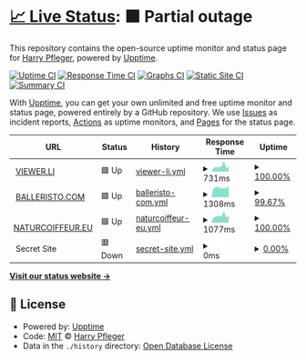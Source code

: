 # [📈 Live Status](https://iwhp.github.io/upptime): <!--live status--> **🟧 Partial outage**

This repository contains the open-source uptime monitor and status page for [Harry Pfleger](http://www.infoware.li), powered by [Upptime](https://github.com/upptime/upptime).

[![Uptime CI](https://github.com/koj-co/upptime/workflows/Uptime%20CI/badge.svg)](https://github.com/koj-co/upptime/actions?query=workflow%3A%22Uptime+CI%22)
[![Response Time CI](https://github.com/koj-co/upptime/workflows/Response%20Time%20CI/badge.svg)](https://github.com/koj-co/upptime/actions?query=workflow%3A%22Response+Time+CI%22)
[![Graphs CI](https://github.com/koj-co/upptime/workflows/Graphs%20CI/badge.svg)](https://github.com/koj-co/upptime/actions?query=workflow%3A%22Graphs+CI%22)
[![Static Site CI](https://github.com/koj-co/upptime/workflows/Static%20Site%20CI/badge.svg)](https://github.com/koj-co/upptime/actions?query=workflow%3A%22Static+Site+CI%22)
[![Summary CI](https://github.com/koj-co/upptime/workflows/Summary%20CI/badge.svg)](https://github.com/koj-co/upptime/actions?query=workflow%3A%22Summary+CI%22)

With [Upptime](https://upptime.js.org), you can get your own unlimited and free uptime monitor and status page, powered entirely by a GitHub repository. We use [Issues](https://github.com/iwhp/upptime/issues) as incident reports, [Actions](https://github.com/iwhp/upptime/actions) as uptime monitors, and [Pages](https://iwhp.github.io/upptime) for the status page.

<!--start: status pages-->
<!-- This summary is generated by Upptime (https://github.com/upptime/upptime) -->
<!-- Do not edit this manually, your changes will be overwritten -->
<!-- prettier-ignore -->
| URL | Status | History | Response Time | Uptime |
| --- | ------ | ------- | ------------- | ------ |
| <img alt="" src="https://favicons.githubusercontent.com/www.viewer.li" height="13"> [VIEWER.LI](https://www.viewer.li) | 🟩 Up | [viewer-li.yml](https://github.com/iwhp/upptime/commits/HEAD/history/viewer-li.yml) | <details><summary><img alt="Response time graph" src="./graphs/viewer-li/response-time-week.png" height="20"> 731ms</summary><br><a href="https://iwhp.github.io/upptime/history/viewer-li"><img alt="Response time 805" src="https://img.shields.io/endpoint?url=https%3A%2F%2Fraw.githubusercontent.com%2Fiwhp%2Fupptime%2FHEAD%2Fapi%2Fviewer-li%2Fresponse-time.json"></a><br><a href="https://iwhp.github.io/upptime/history/viewer-li"><img alt="24-hour response time 722" src="https://img.shields.io/endpoint?url=https%3A%2F%2Fraw.githubusercontent.com%2Fiwhp%2Fupptime%2FHEAD%2Fapi%2Fviewer-li%2Fresponse-time-day.json"></a><br><a href="https://iwhp.github.io/upptime/history/viewer-li"><img alt="7-day response time 731" src="https://img.shields.io/endpoint?url=https%3A%2F%2Fraw.githubusercontent.com%2Fiwhp%2Fupptime%2FHEAD%2Fapi%2Fviewer-li%2Fresponse-time-week.json"></a><br><a href="https://iwhp.github.io/upptime/history/viewer-li"><img alt="30-day response time 702" src="https://img.shields.io/endpoint?url=https%3A%2F%2Fraw.githubusercontent.com%2Fiwhp%2Fupptime%2FHEAD%2Fapi%2Fviewer-li%2Fresponse-time-month.json"></a><br><a href="https://iwhp.github.io/upptime/history/viewer-li"><img alt="1-year response time 833" src="https://img.shields.io/endpoint?url=https%3A%2F%2Fraw.githubusercontent.com%2Fiwhp%2Fupptime%2FHEAD%2Fapi%2Fviewer-li%2Fresponse-time-year.json"></a></details> | <details><summary><a href="https://iwhp.github.io/upptime/history/viewer-li">100.00%</a></summary><a href="https://iwhp.github.io/upptime/history/viewer-li"><img alt="All-time uptime 99.95%" src="https://img.shields.io/endpoint?url=https%3A%2F%2Fraw.githubusercontent.com%2Fiwhp%2Fupptime%2FHEAD%2Fapi%2Fviewer-li%2Fuptime.json"></a><br><a href="https://iwhp.github.io/upptime/history/viewer-li"><img alt="24-hour uptime 100.00%" src="https://img.shields.io/endpoint?url=https%3A%2F%2Fraw.githubusercontent.com%2Fiwhp%2Fupptime%2FHEAD%2Fapi%2Fviewer-li%2Fuptime-day.json"></a><br><a href="https://iwhp.github.io/upptime/history/viewer-li"><img alt="7-day uptime 100.00%" src="https://img.shields.io/endpoint?url=https%3A%2F%2Fraw.githubusercontent.com%2Fiwhp%2Fupptime%2FHEAD%2Fapi%2Fviewer-li%2Fuptime-week.json"></a><br><a href="https://iwhp.github.io/upptime/history/viewer-li"><img alt="30-day uptime 99.90%" src="https://img.shields.io/endpoint?url=https%3A%2F%2Fraw.githubusercontent.com%2Fiwhp%2Fupptime%2FHEAD%2Fapi%2Fviewer-li%2Fuptime-month.json"></a><br><a href="https://iwhp.github.io/upptime/history/viewer-li"><img alt="1-year uptime 99.96%" src="https://img.shields.io/endpoint?url=https%3A%2F%2Fraw.githubusercontent.com%2Fiwhp%2Fupptime%2FHEAD%2Fapi%2Fviewer-li%2Fuptime-year.json"></a></details>
| <img alt="" src="https://favicons.githubusercontent.com/www.balleristo.com" height="13"> [BALLERISTO.COM](https://www.balleristo.com) | 🟩 Up | [balleristo-com.yml](https://github.com/iwhp/upptime/commits/HEAD/history/balleristo-com.yml) | <details><summary><img alt="Response time graph" src="./graphs/balleristo-com/response-time-week.png" height="20"> 1308ms</summary><br><a href="https://iwhp.github.io/upptime/history/balleristo-com"><img alt="Response time 1160" src="https://img.shields.io/endpoint?url=https%3A%2F%2Fraw.githubusercontent.com%2Fiwhp%2Fupptime%2FHEAD%2Fapi%2Fballeristo-com%2Fresponse-time.json"></a><br><a href="https://iwhp.github.io/upptime/history/balleristo-com"><img alt="24-hour response time 1416" src="https://img.shields.io/endpoint?url=https%3A%2F%2Fraw.githubusercontent.com%2Fiwhp%2Fupptime%2FHEAD%2Fapi%2Fballeristo-com%2Fresponse-time-day.json"></a><br><a href="https://iwhp.github.io/upptime/history/balleristo-com"><img alt="7-day response time 1308" src="https://img.shields.io/endpoint?url=https%3A%2F%2Fraw.githubusercontent.com%2Fiwhp%2Fupptime%2FHEAD%2Fapi%2Fballeristo-com%2Fresponse-time-week.json"></a><br><a href="https://iwhp.github.io/upptime/history/balleristo-com"><img alt="30-day response time 1323" src="https://img.shields.io/endpoint?url=https%3A%2F%2Fraw.githubusercontent.com%2Fiwhp%2Fupptime%2FHEAD%2Fapi%2Fballeristo-com%2Fresponse-time-month.json"></a><br><a href="https://iwhp.github.io/upptime/history/balleristo-com"><img alt="1-year response time 1215" src="https://img.shields.io/endpoint?url=https%3A%2F%2Fraw.githubusercontent.com%2Fiwhp%2Fupptime%2FHEAD%2Fapi%2Fballeristo-com%2Fresponse-time-year.json"></a></details> | <details><summary><a href="https://iwhp.github.io/upptime/history/balleristo-com">99.67%</a></summary><a href="https://iwhp.github.io/upptime/history/balleristo-com"><img alt="All-time uptime 99.98%" src="https://img.shields.io/endpoint?url=https%3A%2F%2Fraw.githubusercontent.com%2Fiwhp%2Fupptime%2FHEAD%2Fapi%2Fballeristo-com%2Fuptime.json"></a><br><a href="https://iwhp.github.io/upptime/history/balleristo-com"><img alt="24-hour uptime 100.00%" src="https://img.shields.io/endpoint?url=https%3A%2F%2Fraw.githubusercontent.com%2Fiwhp%2Fupptime%2FHEAD%2Fapi%2Fballeristo-com%2Fuptime-day.json"></a><br><a href="https://iwhp.github.io/upptime/history/balleristo-com"><img alt="7-day uptime 99.67%" src="https://img.shields.io/endpoint?url=https%3A%2F%2Fraw.githubusercontent.com%2Fiwhp%2Fupptime%2FHEAD%2Fapi%2Fballeristo-com%2Fuptime-week.json"></a><br><a href="https://iwhp.github.io/upptime/history/balleristo-com"><img alt="30-day uptime 99.92%" src="https://img.shields.io/endpoint?url=https%3A%2F%2Fraw.githubusercontent.com%2Fiwhp%2Fupptime%2FHEAD%2Fapi%2Fballeristo-com%2Fuptime-month.json"></a><br><a href="https://iwhp.github.io/upptime/history/balleristo-com"><img alt="1-year uptime 99.99%" src="https://img.shields.io/endpoint?url=https%3A%2F%2Fraw.githubusercontent.com%2Fiwhp%2Fupptime%2FHEAD%2Fapi%2Fballeristo-com%2Fuptime-year.json"></a></details>
| <img alt="" src="https://favicons.githubusercontent.com/www.naturcoiffeur.eu" height="13"> [NATURCOIFFEUR.EU](https://www.naturcoiffeur.eu) | 🟩 Up | [naturcoiffeur-eu.yml](https://github.com/iwhp/upptime/commits/HEAD/history/naturcoiffeur-eu.yml) | <details><summary><img alt="Response time graph" src="./graphs/naturcoiffeur-eu/response-time-week.png" height="20"> 1077ms</summary><br><a href="https://iwhp.github.io/upptime/history/naturcoiffeur-eu"><img alt="Response time 1866" src="https://img.shields.io/endpoint?url=https%3A%2F%2Fraw.githubusercontent.com%2Fiwhp%2Fupptime%2FHEAD%2Fapi%2Fnaturcoiffeur-eu%2Fresponse-time.json"></a><br><a href="https://iwhp.github.io/upptime/history/naturcoiffeur-eu"><img alt="24-hour response time 1041" src="https://img.shields.io/endpoint?url=https%3A%2F%2Fraw.githubusercontent.com%2Fiwhp%2Fupptime%2FHEAD%2Fapi%2Fnaturcoiffeur-eu%2Fresponse-time-day.json"></a><br><a href="https://iwhp.github.io/upptime/history/naturcoiffeur-eu"><img alt="7-day response time 1077" src="https://img.shields.io/endpoint?url=https%3A%2F%2Fraw.githubusercontent.com%2Fiwhp%2Fupptime%2FHEAD%2Fapi%2Fnaturcoiffeur-eu%2Fresponse-time-week.json"></a><br><a href="https://iwhp.github.io/upptime/history/naturcoiffeur-eu"><img alt="30-day response time 2691" src="https://img.shields.io/endpoint?url=https%3A%2F%2Fraw.githubusercontent.com%2Fiwhp%2Fupptime%2FHEAD%2Fapi%2Fnaturcoiffeur-eu%2Fresponse-time-month.json"></a><br><a href="https://iwhp.github.io/upptime/history/naturcoiffeur-eu"><img alt="1-year response time 1873" src="https://img.shields.io/endpoint?url=https%3A%2F%2Fraw.githubusercontent.com%2Fiwhp%2Fupptime%2FHEAD%2Fapi%2Fnaturcoiffeur-eu%2Fresponse-time-year.json"></a></details> | <details><summary><a href="https://iwhp.github.io/upptime/history/naturcoiffeur-eu">100.00%</a></summary><a href="https://iwhp.github.io/upptime/history/naturcoiffeur-eu"><img alt="All-time uptime 99.03%" src="https://img.shields.io/endpoint?url=https%3A%2F%2Fraw.githubusercontent.com%2Fiwhp%2Fupptime%2FHEAD%2Fapi%2Fnaturcoiffeur-eu%2Fuptime.json"></a><br><a href="https://iwhp.github.io/upptime/history/naturcoiffeur-eu"><img alt="24-hour uptime 100.00%" src="https://img.shields.io/endpoint?url=https%3A%2F%2Fraw.githubusercontent.com%2Fiwhp%2Fupptime%2FHEAD%2Fapi%2Fnaturcoiffeur-eu%2Fuptime-day.json"></a><br><a href="https://iwhp.github.io/upptime/history/naturcoiffeur-eu"><img alt="7-day uptime 100.00%" src="https://img.shields.io/endpoint?url=https%3A%2F%2Fraw.githubusercontent.com%2Fiwhp%2Fupptime%2FHEAD%2Fapi%2Fnaturcoiffeur-eu%2Fuptime-week.json"></a><br><a href="https://iwhp.github.io/upptime/history/naturcoiffeur-eu"><img alt="30-day uptime 99.43%" src="https://img.shields.io/endpoint?url=https%3A%2F%2Fraw.githubusercontent.com%2Fiwhp%2Fupptime%2FHEAD%2Fapi%2Fnaturcoiffeur-eu%2Fuptime-month.json"></a><br><a href="https://iwhp.github.io/upptime/history/naturcoiffeur-eu"><img alt="1-year uptime 98.87%" src="https://img.shields.io/endpoint?url=https%3A%2F%2Fraw.githubusercontent.com%2Fiwhp%2Fupptime%2FHEAD%2Fapi%2Fnaturcoiffeur-eu%2Fuptime-year.json"></a></details>
| <img alt="" src="https://favicons.githubusercontent.com/null" height="13"> Secret Site | 🟥 Down | [secret-site.yml](https://github.com/iwhp/upptime/commits/HEAD/history/secret-site.yml) | <details><summary><img alt="Response time graph" src="./graphs/secret-site/response-time-week.png" height="20"> 0ms</summary><br><a href="https://iwhp.github.io/upptime/history/secret-site"><img alt="Response time 0" src="https://img.shields.io/endpoint?url=https%3A%2F%2Fraw.githubusercontent.com%2Fiwhp%2Fupptime%2FHEAD%2Fapi%2Fsecret-site%2Fresponse-time.json"></a><br><a href="https://iwhp.github.io/upptime/history/secret-site"><img alt="24-hour response time 0" src="https://img.shields.io/endpoint?url=https%3A%2F%2Fraw.githubusercontent.com%2Fiwhp%2Fupptime%2FHEAD%2Fapi%2Fsecret-site%2Fresponse-time-day.json"></a><br><a href="https://iwhp.github.io/upptime/history/secret-site"><img alt="7-day response time 0" src="https://img.shields.io/endpoint?url=https%3A%2F%2Fraw.githubusercontent.com%2Fiwhp%2Fupptime%2FHEAD%2Fapi%2Fsecret-site%2Fresponse-time-week.json"></a><br><a href="https://iwhp.github.io/upptime/history/secret-site"><img alt="30-day response time 0" src="https://img.shields.io/endpoint?url=https%3A%2F%2Fraw.githubusercontent.com%2Fiwhp%2Fupptime%2FHEAD%2Fapi%2Fsecret-site%2Fresponse-time-month.json"></a><br><a href="https://iwhp.github.io/upptime/history/secret-site"><img alt="1-year response time 0" src="https://img.shields.io/endpoint?url=https%3A%2F%2Fraw.githubusercontent.com%2Fiwhp%2Fupptime%2FHEAD%2Fapi%2Fsecret-site%2Fresponse-time-year.json"></a></details> | <details><summary><a href="https://iwhp.github.io/upptime/history/secret-site">0.00%</a></summary><a href="https://iwhp.github.io/upptime/history/secret-site"><img alt="All-time uptime 18.00%" src="https://img.shields.io/endpoint?url=https%3A%2F%2Fraw.githubusercontent.com%2Fiwhp%2Fupptime%2FHEAD%2Fapi%2Fsecret-site%2Fuptime.json"></a><br><a href="https://iwhp.github.io/upptime/history/secret-site"><img alt="24-hour uptime 0.00%" src="https://img.shields.io/endpoint?url=https%3A%2F%2Fraw.githubusercontent.com%2Fiwhp%2Fupptime%2FHEAD%2Fapi%2Fsecret-site%2Fuptime-day.json"></a><br><a href="https://iwhp.github.io/upptime/history/secret-site"><img alt="7-day uptime 0.00%" src="https://img.shields.io/endpoint?url=https%3A%2F%2Fraw.githubusercontent.com%2Fiwhp%2Fupptime%2FHEAD%2Fapi%2Fsecret-site%2Fuptime-week.json"></a><br><a href="https://iwhp.github.io/upptime/history/secret-site"><img alt="30-day uptime 0.00%" src="https://img.shields.io/endpoint?url=https%3A%2F%2Fraw.githubusercontent.com%2Fiwhp%2Fupptime%2FHEAD%2Fapi%2Fsecret-site%2Fuptime-month.json"></a><br><a href="https://iwhp.github.io/upptime/history/secret-site"><img alt="1-year uptime 0.00%" src="https://img.shields.io/endpoint?url=https%3A%2F%2Fraw.githubusercontent.com%2Fiwhp%2Fupptime%2FHEAD%2Fapi%2Fsecret-site%2Fuptime-year.json"></a></details>

<!--end: status pages-->

[**Visit our status website →**](https://iwhp.github.io/upptime)

## 📄 License

- Powered by: [Upptime](https://github.com/upptime/upptime)
- Code: [MIT](./LICENSE) © [Harry Pfleger](http://www.infoware.li)
- Data in the `./history` directory: [Open Database License](https://opendatacommons.org/licenses/odbl/1-0/)
